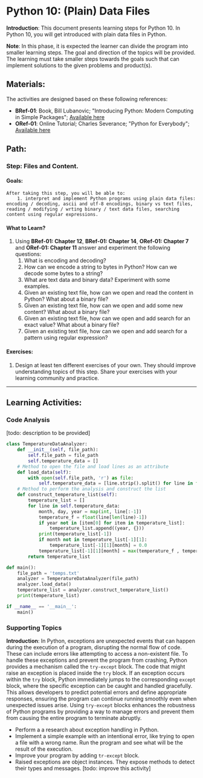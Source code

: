 # Python 10: (Plain) Data Files

**Introduction**: This document presents learning steps for Python 10. In Python 10, you will get introduced with plain data files in Python.

**Note**: In this phase, it is expected the learner can divide the program into smaller learning steps. The goal and direction of the topics will be provided. The learning must take smaller steps towards the goals such that can implement solutions to the given problems and product(s).

## Materials:

The activities are designed based on these following references:

- **BRef-01**: Book, Bill Lubanovic; "Introducing Python: Modern Computing in Simple Packages"; [Available here](https://www.oreilly.com/library/view/introducing-python-2nd/9781492051374/)
- **ORef-01**: Online Tutorial; Charles Severance; "Python for Everybody"; [Available here](https://books.trinket.io/pfe/index.html)


## Path:

### Step: Files and Content.

#### Goals:

```
After taking this step, you will be able to:
	1. interpret and implement Python programs using plain data files: encoding / decoding, ascii and utf-8 encodings, binary vs text files, reading / modifying / wrting binary / text data files, searching content using regular expressions.
```

#### What to Learn?

1. Using **BRef-01: Chapter 12**, **BRef-01: Chapter 14**, **ORef-01: Chapter 7** and **ORef-01: Chapter 11** answer and experiment the following questions:
   1. What is encoding and decoding?
   2. How can we encode a string to bytes in Python? How can we decode some bytes to a string?
   3. What are text data and binary data? Experiment with some examples.
   4. Given an existing text file, how can we open and read the content in Python? What about a binary file?
   5. Given an existing text file, how can we open and add some new content? What about a binary file?
   6. Given an existing text file, how can we open and add search for an exact value? What about a binary file?
   7. Given an existing text file, how can we open and add search for a pattern using regular expression?

#### Exercises:

1. Design at least ten different exercises of your own. They should improve understanding topics of this step. Share your exercises with your learning community and practice.


<hr>

## Learning Activities:

### Code Analysis

[todo: description to be provided]

```python
class TemperatureDataAnalyzer:
    def __init__(self, file_path):
        self.file_path = file_path
        self.temperature_data = []
    # Method to open the file and load lines as an attribute
    def load_data(self):
        with open(self.file_path, 'r') as file:
            self.temperature_data = [line.strip().split() for line in file]
    # Method to perform the analysis and construct the list
    def construct_temperature_list(self):
        temperature_list = []
        for line in self.temperature_data:
            month, day, year = map(int, line[:-1])
            temperature_f = float(line[len(line)-1])
            if year not in [item[0] for item in temperature_list]:
                temperature_list.append((year, {}))
            print(temperature_list[-1])
            if month not in temperature_list[-1][1]:
                temperature_list[-1][1][month] = 0.0
            temperature_list[-1][1][month] = max(temperature_f , temperature_list[-1][1][month]) 
        return temperature_list

def main():
    file_path = 'temps.txt'  
    analyzer = TemperatureDataAnalyzer(file_path)
    analyzer.load_data()
    temperature_list = analyzer.construct_temperature_list()
    print(temperature_list)

if __name__ == '__main__':
    main()
```

### Supporting Topics

**Introduction**: In Python, exceptions are unexpected events that can happen during the execution of a program, disrupting the normal flow of code. These can include errors like attempting to access a non-existent file. To handle these exceptions and prevent the program from crashing, Python provides a mechanism called the `try-except` block. The code that might raise an exception is placed inside the `try` block. If an exception occurs within the `try` block, Python immediately jumps to the corresponding `except` block, where the specific exception can be caught and handled gracefully. This allows developers to predict potential errors and define appropriate responses, ensuring the program can continue running smoothly even when unexpected issues arise. Using `try-except` blocks enhances the robustness of Python programs by providing a way to manage errors and prevent them from causing the entire program to terminate abruptly.
- Perform a a research about exception handling in Python.
- Implement a simple example with an intentional error, like trying to open a file with a wrong name. Run the program and see what will be the result of the execution.
- Improve your program by adding `tr-except` block.
- Raised exceptions are object instances. They expose methods to detect their types and messages. [todo: improve this activity]
